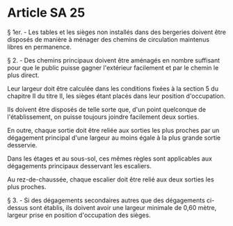 # Article SA 25

§ 1er. - Les tables et les sièges non installés dans des bergeries doivent être disposés de manière à ménager des chemins de circulation maintenus libres en permanence.

§ 2. - Des chemins principaux doivent être aménagés en nombre suffisant pour que le public puisse gagner l'extérieur facilement et par le chemin le plus direct.

Leur largeur doit être calculée dans les conditions fixées à la section 5 du chapitre II du titre II, les sièges étant placés dans leur position d'occupation.

Ils doivent être disposés de telle sorte que, d'un point quelconque de l'établissement, on puisse toujours joindre facilement deux sorties.

En outre, chaque sortie doit être reliée aux sorties les plus proches par un dégagement principal d'une largeur au moins égale à la plus grande sortie desservie.

Dans les étages et au sous-sol, ces mêmes règles sont applicables aux dégagements principaux desservant les escaliers.

Au rez-de-chaussée, chaque escalier doit être relié aux deux sorties les plus proches.

§ 3. - Si des dégagements secondaires autres que des dégagements ci-dessus sont établis, ils doivent avoir une largeur minimale de 0,60 mètre, largeur prise en position d'occupation des sièges.

